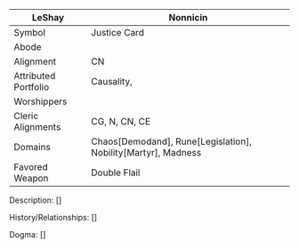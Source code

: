 | LeShay | Nonnicin |
| --- | --- |
| Symbol | Justice Card |
| Abode |
| Alignment | CN
| Attributed Portfolio | Causality, 
| Worshippers | 
| Cleric Alignments | CG, N, CN, CE | 
| Domains | Chaos[Demodand], Rune[Legislation], Nobility[Martyr], Madness | 
| Favored Weapon | Double Flail |

Description: 
    []

History/Relationships:
    []
    
Dogma: 
    []